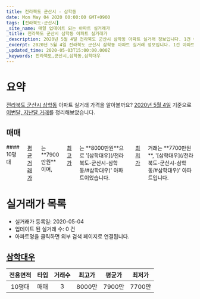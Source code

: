 ```yaml
---
title: 전라북도 군산시 - 삼학동
date: Mon May 04 2020 00:00:00 GMT+0900
tags: [전라북도-군산시]
_site_name: 매일 업데이트 되는 아파트 실거래가
_title: 전라북도 군산시 삼학동 아파트 실거래가
_description: 2020년 5월 4일 전라북도 군산시 삼학동 아파트 실거래 정보입니다. 1건 아파트 정보가 있습니다.
_excerpt: 2020년 5월 4일 전라북도 군산시 삼학동 아파트 실거래 정보입니다. 1건 아파트 정보가 있습니다.
_updated_time: 2020-05-03T15:00:00.000Z
_keywords: 전라북도,군산시,삼학동,삼학대우
---
```





# 요약
<ins>전라북도 군산시 삼학동</ins> 아파트 실거래 가격을 알아볼까요? <ins>2020년 5월 4일</ins> 기준으로 <ins>이번달, 지난달 거래</ins>를 정리해보았습니다.

## 매매
<div class="container">
<div class="twelve columns" markdown="1">
#### 10평대
<ins>평균 거래가</ins>는 **7900만원**이며, <ins>최고가</ins>는 **8000만원**으로 '[삼학대우](/전라북도-군산시-삼학동/#삼학대우)' 아파트이었습니다. <ins>최저가</ins> 거래는 **7700만원**, '[삼학대우](/전라북도-군산시-삼학동/#삼학대우)' 아파트입니다.
</div>
</div>



# 실거래가 목록
- 실거래가 등록일: 2020-05-04
- 업데이트 된 실거래 수: 0 건
- 아파트명을 클릭하면 외부 검색 페이지로 연결됩니다.

## [삼학대우](#삼학대우)

|전용면적|타입|거래수|최고가|평균가|최저가|
|:---:|:---:|:---:|:---:|:---:|:---:|
|10평대|<span class="deal-type-1">매매</span>|3|8000만|7900만|7700만|

<br/>



